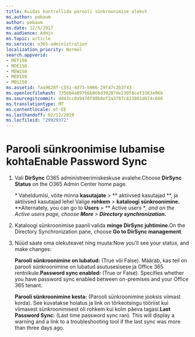 ```yaml
---
title: Kuidas kontrollida parooli sünkroonimise olekut
ms.author: pebaum
author: pebaum
ms.date: 12/5/2017
ms.audience: Admin
ms.topic: article
ms.service: o365-administration
localization_priority: Normal
search.appverid:
- MET150
- MOE150
- MEW150
- MED150
- MBS150
ms.assetid: 7aa9628f-c551-4d73-b966-29f47c2b3f43
ms.openlocfilehash: 735604a097b6b86bd39207de230f8cef3163e96b
ms.sourcegitcommit: dd43cc0a9470f98b8ef2a3787c823801d674c666
ms.translationtype: MT
ms.contentlocale: et-EE
ms.lasthandoff: 02/12/2019
ms.locfileid: "29929372"
---
```

# <a name="enable-password-sync"></a><span data-ttu-id="7c489-102">Parooli sünkroonimise lubamise kohta</span><span class="sxs-lookup"><span data-stu-id="7c489-102">Enable Password Sync</span></span>

1.  <span data-ttu-id="7c489-103">Vali **DirSync** O365 administreerimiskeskuse avalehe.</span><span class="sxs-lookup"><span data-stu-id="7c489-103">Choose **DirSync Status** on the O365 Admin Center home page.</span></span> 
    
     <span data-ttu-id="7c489-104">\* Vaheldumisi, võite minna **kasutajate** \> \*\* aktiivsed kasutajad \*\*, ja aktiivsed kasutajad lehel Valige **rohkem** \> **kataloogi sünkroonimine.** \*</span><span class="sxs-lookup"><span data-stu-id="7c489-104">\*Alternately, you can go to **Users** \> \*\* Active users \**, and on the Active users page, choose **More** \> **Directory synchronization.***</span></span> 
    
2. <span data-ttu-id="7c489-105">Kataloogi sünkroonimise paanil valida **minge DirSync juhtimine**.</span><span class="sxs-lookup"><span data-stu-id="7c489-105">On the Directory Synchronization pane, choose **Go to DirSync management**.</span></span> 
    
3. <span data-ttu-id="7c489-106">Nüüd saate oma olekuteavet ning muuta:</span><span class="sxs-lookup"><span data-stu-id="7c489-106">Now you'll see your status, and make changes:</span></span>
    
    <span data-ttu-id="7c489-p101">**Parooli sünkroonimine on lubatud:** (True või False). Määrab, kas teil on parooli sünkroonimine on lubatud asutusesisese ja Office 365 rentnikule.</span><span class="sxs-lookup"><span data-stu-id="7c489-p101">**Password sync enabled:** (True or False). Specifies whether you have password sync enabled between on-premises and your Office 365 tenant.</span></span> 
    
    <span data-ttu-id="7c489-p102">**Parooli sünkroonimine kesta:** (Parooli sünkroonimine jooksis viimast korda). See kuvatakse hoiatus ja link on tõrkeotsingu tööriist kui viimasest sünkroonimisest oli rohkem kui kolm päeva tagasi.</span><span class="sxs-lookup"><span data-stu-id="7c489-p102">**Last Password Sync:** (Last time password sync ran). This will display a warning and a link to a troubleshooting tool if the last sync was more than three days ago.</span></span> 
    


